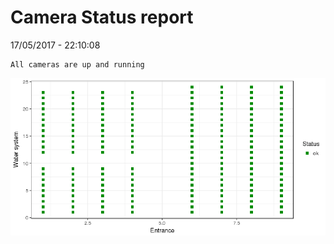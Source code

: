 Camera Status report
================
17/05/2017 - 22:10:08

    All cameras are up and running

![](camreport_files/figure-markdown_github/unnamed-chunk-2-1.png)
